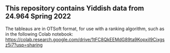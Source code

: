 ## This repository contains Yiddish data from 24.964 Spring 2022

The tableaus are in OTSoft format, for use with a ranking algorithm, such as in the following Colab notebook:
https://colab.research.google.com/drive/1tFC8QkEEMdG89ta9KopxiI9Cixgsz5i7?usp=sharing